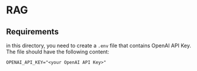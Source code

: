 # RAG 

## Requirements
in this directory, you need to create a `.env` file that contains OpenAI API Key. The file should have the following content:

```
OPENAI_API_KEY="<your OpenAI API Key>"
```